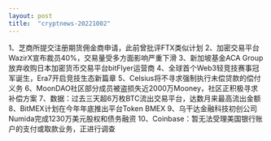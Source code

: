 ```yaml
---
layout: post
title:  "cryptnews-20221002"
---
```

1、芝商所提交注册期货佣金商申请，此前曾批评FTX类似计划
2、加密交易平台WazirX宣布裁员40%，交易量受多方面影响严重下滑
3、新加坡基金ACA Group放弃收购日本加密货币交易平台bitFlyer运营商
4、全球首个Web3轻竞技赛事冠军诞生，Era7开启竞技生态新篇章
5、Celsius将不寻求强制执行未偿贷款的偿付义务
6、MoonDAO社区部分成员被盗损失近2000万Mooney，社区正积极寻求补偿方案
7、数据：过去三天超6万枚BTC流出交易平台，达数月来最高流出金额
8、BitMEX计划在今年年底推出平台Token BMEX
9、乌干达金融科技初创公司Numida完成1230万美元股权和债务融资
10、Coinbase：暂无法受理美国银行账户的支付或取款业务，正进行调查
